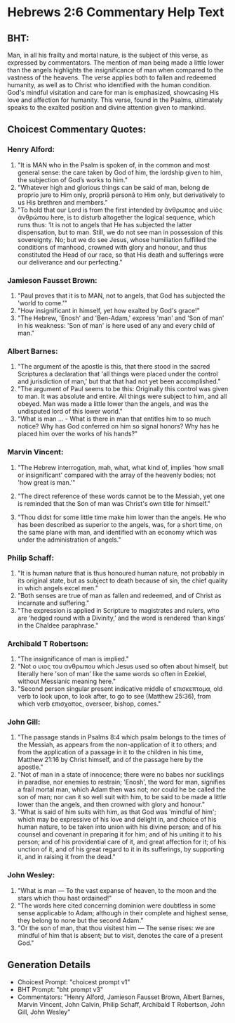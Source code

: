 # Hebrews 2:6 Commentary Help Text

## BHT:
Man, in all his frailty and mortal nature, is the subject of this verse, as expressed by commentators. The mention of man being made a little lower than the angels highlights the insignificance of man when compared to the vastness of the heavens. The verse applies both to fallen and redeemed humanity, as well as to Christ who identified with the human condition. God's mindful visitation and care for man is emphasized, showcasing His love and affection for humanity. This verse, found in the Psalms, ultimately speaks to the exalted position and divine attention given to mankind.

## Choicest Commentary Quotes:
### Henry Alford:
1. "It is MAN who in the Psalm is spoken of, in the common and most general sense: the care taken by God of him, the lordship given to him, the subjection of God’s works to him."
2. "Whatever high and glorious things can be said of man, belong de proprio jure to Him only, propriâ personâ to Him only, but derivatively to us His brethren and members."
3. "To hold that our Lord is from the first intended by ἄνθρωπος and υἱὸς ἀνθρώπου here, is to disturb altogether the logical sequence, which runs thus: ‘It is not to angels that He has subjected the latter dispensation, but to man. Still, we do not see man in possession of this sovereignty. No; but we do see Jesus, whose humiliation fulfilled the conditions of manhood, crowned with glory and honour, and thus constituted the Head of our race, so that His death and sufferings were our deliverance and our perfecting."

### Jamieson Fausset Brown:
1. "Paul proves that it is to MAN, not to angels, that God has subjected the 'world to come.'"
2. "How insignificant in himself, yet how exalted by God's grace!"
3. "The Hebrew, 'Enosh' and 'Ben-Adam,' express 'man' and 'Son of man' in his weakness: 'Son of man' is here used of any and every child of man."

### Albert Barnes:
1. "The argument of the apostle is this, that there stood in the sacred Scriptures a declaration that 'all things were placed under the control and jurisdiction of man,' but that that had not yet been accomplished."
2. "The argument of Paul seems to be this: Originally this control was given to man. It was absolute and entire. All things were subject to him, and all obeyed. Man was made a little lower than the angels, and was the undisputed lord of this lower world."
3. "What is man ... - What is there in man that entitles him to so much notice? Why has God conferred on him so signal honors? Why has he placed him over the works of his hands?"

### Marvin Vincent:
1. "The Hebrew interrogation, mah, what, what kind of, implies 'how small or insignificant' compared with the array of the heavenly bodies; not 'how great is man.'" 

2. "The direct reference of these words cannot be to the Messiah, yet one is reminded that the Son of man was Christ's own title for himself."

3. "Thou didst for some little time make him lower than the angels. He who has been described as superior to the angels, was, for a short time, on the same plane with man, and identified with an economy which was under the administration of angels."

### Philip Schaff:
1. "It is human nature that is thus honoured human nature, not probably in its original state, but as subject to death because of sin, the chief quality in which angels excel men."
2. "Both senses are true of man as fallen and redeemed, and of Christ as incarnate and suffering."
3. "The expression is applied in Scripture to magistrates and rulers, who are ‘hedged round with a Divinity,’ and the word is rendered ‘than kings’ in the Chaldee paraphrase."

### Archibald T Robertson:
1. "The insignificance of man is implied." 
2. "Not ο υιος του ανθρωπου which Jesus used so often about himself, but literally here 'son of man' like the same words so often in Ezekiel, without Messianic meaning here."
3. "Second person singular present indicative middle of επισκεπτομα, old verb to look upon, to look after, to go to see (Matthew 25:36), from which verb επισχοπος, overseer, bishop, comes."

### John Gill:
1. "The passage stands in Psalms 8:4 which psalm belongs to the times of the Messiah, as appears from the non-application of it to others; and from the application of a passage in it to the children in his time, Matthew 21:16 by Christ himself, and of the passage here by the apostle."
2. "Not of man in a state of innocence; there were no babes nor sucklings in paradise, nor enemies to restrain; 'Enosh', the word for man, signifies a frail mortal man, which Adam then was not; nor could he be called the son of man; nor can it so well suit with him, to be said to be made a little lower than the angels, and then crowned with glory and honour."
3. "What is said of him suits with him, as that God was 'mindful of him'; which may be expressive of his love and delight in, and choice of his human nature, to be taken into union with his divine person; and of his counsel and covenant in preparing it for him; and of his uniting it to his person; and of his providential care of it, and great affection for it; of his unction of it, and of his great regard to it in its sufferings, by supporting it, and in raising it from the dead."

### John Wesley:
1. "What is man — To the vast expanse of heaven, to the moon and the stars which thou hast ordained!"
2. "The words here cited concerning dominion were doubtless in some sense applicable to Adam; although in their complete and highest sense, they belong to none but the second Adam."
3. "Or the son of man, that thou visitest him — The sense rises: we are mindful of him that is absent; but to visit, denotes the care of a present God."


## Generation Details
- Choicest Prompt: "choicest prompt v1"
- BHT Prompt: "bht prompt v3"
- Commentators: "Henry Alford, Jamieson Fausset Brown, Albert Barnes, Marvin Vincent, John Calvin, Philip Schaff, Archibald T Robertson, John Gill, John Wesley"
